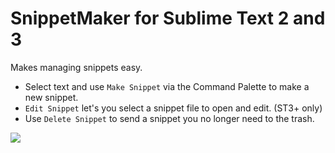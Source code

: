 SnippetMaker for Sublime Text 2 and 3
========

Makes managing snippets easy.

* Select text and use `Make Snippet` via the Command Palette to make a new snippet.
* `Edit Snippet` let's you select a snippet file to open and edit. (ST3+ only)
* Use `Delete Snippet` to send a snippet you no longer need to the trash.

![](https://raw.githubusercontent.com/jugyo/SublimeSnippetMaker/master/demo.gif)
